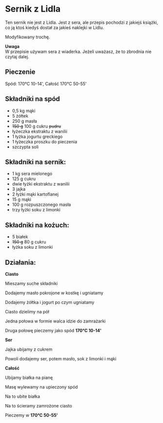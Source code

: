 # Sernik z Lidla

Ten sernik nie jest z Lidla. Jest z sera, ale przepis pochodzi z jakiejś książki, co ją ktoś kiedyś dostał za jakieś naklejki w Lidlu. 

Modyfikowany trochę. 

__Uwaga__  
W przepisie używam sera z wiaderka. Jeżeli uważasz, że to zbrodnia nie czytaj dalej. 

## Pieczenie

Spód: 170°C 10-14', Całość 170°C 50-55'

## Składniki na spód

- 0,5 kg mąki
- 5 żółtek
- 250 g masła
- ~~150 g~~ 100 g cukru ~~pudru~~
- łyżeczka ekstraktu z wanilii
- 1 łyżka jogurtu greckiego
- 1 łyżeczka proszku do pieczenia
- szczypta soli

## Składniki na sernik:

- 1 kg sera mielonego
- 125 g cukru
- dwie łyżki ekstraktu z wanilii
- 3 jajka
- 2 łyżki mąki kartoflanej
- 15 g mąki
- 100 g rozpuszczonego masła
- trzy łyżki soku z limonki

## Składniki na kożuch:

- 5 białek
- ~~150 g~~ 80 g cukru
- łyżka soku z limonki

## Działania:

**Ciasto**

Mieszamy suche składniki

Dodajemy masło pokrojone w kostkę i ugniatamy

Dodajemy żółtka i jogurt po czym ugniatamy

Ciasto dzielimy na pół

Jedna połowa w formie walca idzie do zamrażarki

Druga połowę pieczemy jako spód **170°C 10-14'**

**Ser** 

Jajka ubijamy z cukrem

Powoli dodajemy ser, potem masło, sok z limonki i mąki

**Całość**

Ubijamy białka na pianę  

Masę wylewamy na upieczony spód

Na to ubite białka

Na to ścieramy zamrożone ciasto

Pieczemy w **170°C 50-55'**